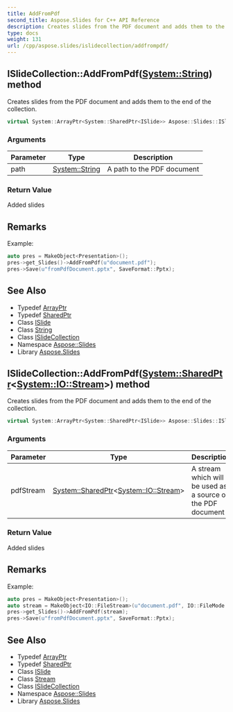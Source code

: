 ```yaml
---
title: AddFromPdf
second_title: Aspose.Slides for C++ API Reference
description: Creates slides from the PDF document and adds them to the end of the collection.
type: docs
weight: 131
url: /cpp/aspose.slides/islidecollection/addfrompdf/
---
```

## ISlideCollection::AddFromPdf([System::String](../../../system/string/)) method


Creates slides from the PDF document and adds them to the end of the collection.

```cpp
virtual System::ArrayPtr<System::SharedPtr<ISlide>> Aspose::Slides::ISlideCollection::AddFromPdf(System::String path)=0
```


### Arguments

| Parameter | Type | Description |
| --- | --- | --- |
| path | [System::String](../../../system/string/) | A path to the PDF document |

### Return Value

Added slides
## Remarks



Example: 
```cpp
auto pres = MakeObject<Presentation>();
pres->get_Slides()->AddFromPdf(u"document.pdf");
pres->Save(u"fromPdfDocument.pptx", SaveFormat::Pptx);
```




## See Also

* Typedef [ArrayPtr](../../../system/arrayptr/)
* Typedef [SharedPtr](../../../system/sharedptr/)
* Class [ISlide](../../islide/)
* Class [String](../../../system/string/)
* Class [ISlideCollection](../)
* Namespace [Aspose::Slides](../../)
* Library [Aspose.Slides](../../../)
## ISlideCollection::AddFromPdf([System::SharedPtr](../../../system/sharedptr/)\<[System::IO::Stream](../../../system.io/stream/)\>) method


Creates slides from the PDF document and adds them to the end of the collection.

```cpp
virtual System::ArrayPtr<System::SharedPtr<ISlide>> Aspose::Slides::ISlideCollection::AddFromPdf(System::SharedPtr<System::IO::Stream> pdfStream)=0
```


### Arguments

| Parameter | Type | Description |
| --- | --- | --- |
| pdfStream | [System::SharedPtr](../../../system/sharedptr/)\<[System::IO::Stream](../../../system.io/stream/)\> | A stream which will be used as a source of the PDF document |

### Return Value

Added slides
## Remarks



Example: 
```cpp
auto pres = MakeObject<Presentation>();
auto stream = MakeObject<IO::FileStream>(u"document.pdf", IO::FileMode::Open, IO::FileAccess::Read, IO::FileShare::Read);
pres->get_Slides()->AddFromPdf(stream);
pres->Save(u"fromPdfDocument.pptx", SaveFormat::Pptx);
```




## See Also

* Typedef [ArrayPtr](../../../system/arrayptr/)
* Typedef [SharedPtr](../../../system/sharedptr/)
* Class [ISlide](../../islide/)
* Class [Stream](../../../system.io/stream/)
* Class [ISlideCollection](../)
* Namespace [Aspose::Slides](../../)
* Library [Aspose.Slides](../../../)
